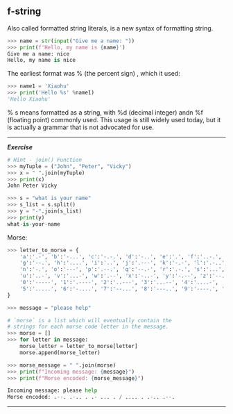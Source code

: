 ## f-string
Also called formatted string literals, is a new syntax of formatting string.

```Python
>>> name = str(input("Give me a name: "))
>>> print(f'Hello, my name is {name}')
Give me a name: nice
Hello, my name is nice
```

The earliest format was % (the percent sign) , which it used:
```Python
>>> name1 = 'Xiaohu'
>>> print('Hello %s' %name1)
'Hello Xiaohu'
```
% s means formatted as a string, with %d (decimal integer) andn %f (floating point) commonly used.
This usage is still widely used today, but it is actually a grammar that is not advocated for use.



---
***Exercise***

```Python
# Hint - join() Function
>>> myTuple = ("John", "Peter", "Vicky")
>>> x = " ".join(myTuple)
>>> print(x)
John Peter Vicky

>>> s = "what is your name"
>>> s_list = s.split()
>>> y = "-".join(s_list)
>>> print(y)
what-is-your-name
```

Morse:
```Python
>>> letter_to_morse = {
    'a':'.-', 'b':'-...', 'c':'-.-.', 'd':'-..', 'e':'.', 'f':'..-.',
    'g':'--.', 'h':'....', 'i':'..', 'j':'.---', 'k':'-.-', 'l':'.-..', 'm':'--',
    'n':'-.', 'o':'---', 'p':'.--.', 'q':'--.-', 'r':'.-.', 's':'...', 't':'-',
    'u':'..-', 'v':'...-', 'w':'.--', 'x':'-..-', 'y':'-.--', 'z':'--..',
    '0':'-----', '1':'.----', '2':'..---', '3':'...--', '4':'....-',
    '5':'.....', '6':'-....', '7':'--...', '8':'---..', '9':'----.', ' ':'/'
}

>>> message = "please help"

# `morse` is a list which will eventually contain the
# strings for each morse code letter in the message.
>>> morse = []
>>> for letter in message:
    morse_letter = letter_to_morse[letter]
    morse.append(morse_letter)

>>> morse_message = " ".join(morse)
>>> print(f"Incoming message: {message}")
>>> print(f"Morse encoded: {morse_message}")

Incoming message: please help
Morse encoded: .--. .-.. . .- ... . / .... . .-.. .--.
```
---

